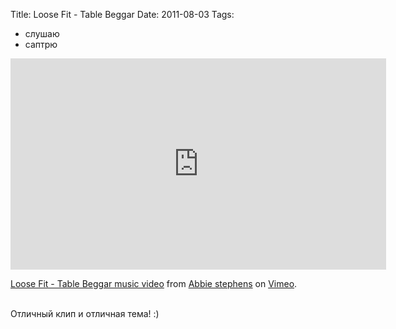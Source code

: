 Title: Loose Fit - Table Beggar
Date: 2011-08-03
Tags: 
  - слушаю
  - саптрю

<div class="text"><iframe src="http://player.vimeo.com/video/25777821?title=0&amp;byline=0&amp;portrait=0" width="601" height="338" frameborder="0"></iframe><p><a href="http://vimeo.com/25777821">Loose Fit - Table Beggar music video</a> from <a href="http://vimeo.com/user1844765">Abbie stephens</a> on <a href="http://vimeo.com">Vimeo</a>.</p><br />
Отличный клип и отличная тема! :)</div>